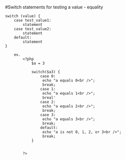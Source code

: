 #Switch statements	for testing a value - equality

	switch (value) {
		case test_value1:
			statement
		case test_value2:
			statement
		default:
			statement
	}

		ex.
			<?php
				$a = 3

				switch($a3) {
					case 0:
					 echo "a equals 0<br />";
					 break;	
					case 1:
					 echo "a equals 1<br />";
					 breal'	
					case 2:
					 echo "a equals 2<br />";
					 break;
					case 3:
					 echo "a equals 3<br />";
					 break;
					default:
					 echo "a is not 0, 1, 2, or 3<br />"; 	
					 break;	
				}


			?>